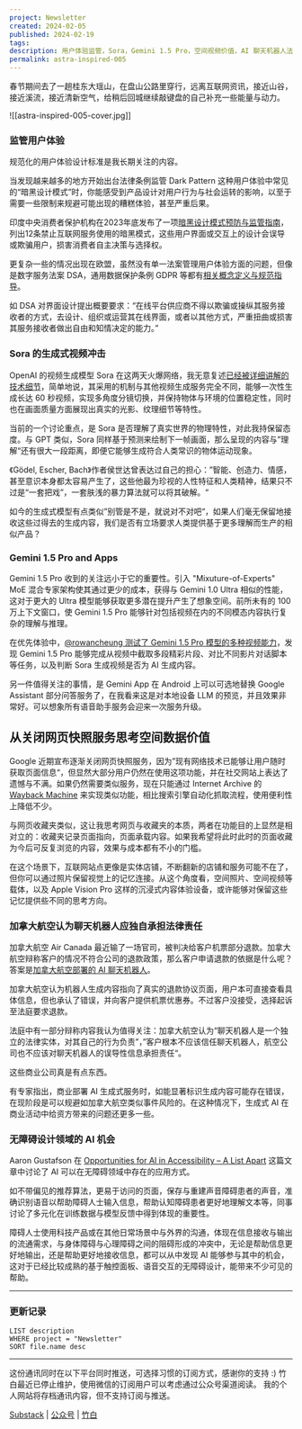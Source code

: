 ```yaml
---
project: Newsletter
created: 2024-02-05
published: 2024-02-19
tags: 
description: 用户体验监管，Sora，Gemini 1.5 Pro，空间视频价值，AI 聊天机器人法律责任与无障碍设计
permalink: astra-inspired-005
---
```

春节期间去了一趟桂东大瑶山，在盘山公路里穿行，远离互联网资讯，接近山谷，接近溪流，接近清新空气，给稍后回城继续敲键盘的自己补充一些能量与动力。

![[astra-inspired-005-cover.jpg]]

### 监管用户体验

规范化的用户体验设计标准是我长期关注的内容。

当发现越来越多的地方开始出台法律条例监管 Dark Pattern 这种用户体验中常见的“暗黑设计模式”时，你能感受到产品设计对用户行为与社会运转的影响，以至于需要一些限制来规避可能出现的糟糕体验，甚至严重后果。

印度中央消费者保护机构在2023年底发布了一项[暗黑设计模式预防与监管指南](https://www.dataguidance.com/news/india-guidelines-dark-patterns-published-official)，列出12条禁止互联网服务使用的暗黑模式，这些用户界面或交互上的设计会误导或欺骗用户，损害消费者自主决策与选择权。

更复杂一些的情况出现在欧盟，虽然没有单一法案管理用户体验方面的问题，但像是数字服务法案 DSA，通用数据保护条例 GDPR 等都有[相关概念定义与规范指导](https://yishan.craft.me/by6ar6TU5FIvvY)。

如 DSA 对界面设计提出概要要求：“在线平台供应商不得以欺骗或操纵其服务接收者的方式，去设计、组织或运营其在线界面，或者以其他方式，严重扭曲或损害其服务接收者做出自由和知情决定的能力。”
### Sora 的生成式视频冲击

OpenAI 的视频生成模型 Sora 在这两天火爆网络，我无意复述[已经被详细讲解的技术细节](https://m.huxiu.com/article/2683137.html)，简单地说，其采用的机制与其他视频生成服务完全不同，能够一次性生成长达 60 秒视频，实现多角度分镜切换，并保持物体与环境的位置稳定性，同时也在画面质量方面展现出真实的光影、纹理细节等特性。

当前的一个讨论重点，是 Sora 是否理解了真实世界的物理特性，对此我持保留态度。与 GPT 类似，Sora 同样基于预测来绘制下一帧画面，那么呈现的内容与”理解“还有很大一段距离，即便它能够生成符合人类常识的物体运动现象。

《Gödel, Escher, Bach》作者侯世达曾表达过自己的担心：”智能、创造力、情感，甚至意识本身都太容易产生了，这些他最为珍视的人性特征和人类精神，结果只不过是“一套把戏”，一套肤浅的暴力算法就可以将其破解。“

如今的生成式模型有点类似”别管是不是，就说对不对吧“，如果人们毫无保留地接收这些过得去的生成内容，我们是否有立场要求人类提供基于更多理解而生产的相似产品？
### Gemini 1.5 Pro and Apps

Gemini 1.5 Pro 收到的关注远小于它的重要性。引入 "Mixuture-of-Experts" MoE 混合专家架构使其通过更少的成本，获得与 Gemini 1.0 Ultra 相似的性能，这对于更大的 Ultra 模型能够获取更多潜在提升产生了想象空间。前所未有的 100 万上下文窗口，使 Gemini 1.5 Pro 能够针对包括视频在内的不同模态内容执行复杂的理解与推理。

在优先体验中，[@rowancheung 测试了 Gemini 1.5 Pro 模型的多种视频能力](https://twitter.com/rowancheung/status/1759280384930459941)，发现 Gemini 1.5 Pro 能够完成从视频中截取多段精彩片段、对比不同影片对话脚本等任务，以及判断 Sora 生成视频是否为 AI 生成内容。

另一件值得关注的事情，是 Gemini App 在 Android 上可以可选地替换 Google Assistant 部分问答服务了，在我看来这是对本地设备 LLM 的预览，并且效果非常好。可以想象所有语音助手服务会迎来一次服务升级。
## 从关闭网页快照服务思考空间数据价值

Google 近期宣布逐渐关闭网页快照服务，因为”现有网络技术已能够让用户随时获取页面信息“，但显然大部分用户仍然在使用这项功能，并在社交网站上表达了遗憾与不满。如果仍然需要类似服务，现在只能通过 Internet Archive 的 [Wayback Machine](https://archive.org/web/g) 来实现类似功能，相比搜索引擎自动化抓取流程，使用便利性上降低不少。

与网页收藏夹类似，这让我思考网页与收藏夹的本质，两者在功能目的上显然是相对立的：收藏夹记录页面指向，页面承载内容。如果我希望将此时此时的页面收藏为今后可反复浏览的内容，效果与成本都有不小的门槛。

在这个场景下，互联网站点更像是实体店铺，不断翻新的店铺和服务可能不在了，但你可以通过照片保留视觉上的记忆连接。从这个角度看，空间照片、空间视频等载体，以及 Apple Vision Pro 这样的沉浸式内容体验设备，或许能够对保留这些记忆提供些不同的思考方向。
### 加拿大航空认为聊天机器人应独自承担法律责任

加拿大航空 Air Canada 最近输了一场官司，被判决给客户机票部分退款。加拿大航空辩称客户的情况不符合公司的退款政策，那么客户申请退款的依据是什么呢？答案是[加拿大航空部署的 AI 聊天机器人](https://arstechnica.com/tech-policy/2024/02/air-canada-must-honor-refund-policy-invented-by-airlines-chatbot/)。

加拿大航空认为机器人生成内容指向了真实的退款协议页面，用户本可直接查看具体信息，但也承认了错误，并向客户提供机票优惠券。不过客户没接受，选择起诉至法庭要求退款。

法庭中有一部分辩称内容我认为值得关注：加拿大航空认为“聊天机器人是一个独立的法律实体，对其自己的行为负责”，”客户根本不应该信任聊天机器人，航空公司也不应该对聊天机器人的误导性信息承担责任“。

这些商业公司真是有点东西。

有专家指出，商业部署 AI 生成式服务时，如能显著标识生成内容可能存在错误，在现阶段是可以规避如加拿大航空类似事件风险的。在这种情况下，生成式 AI 在商业活动中给资方带来的问题还更多一些。
### 无障碍设计领域的 AI 机会

Aaron Gustafson 在 [Opportunities for AI in Accessibility – A List Apart](https://alistapart.com/article/opportunities-for-ai-in-accessibility/) 这篇文章中讨论了 AI 可以在无障碍领域中存在的应用方式。

如不带偏见的推荐算法，更易于访问的页面，保存与重建声音障碍患者的声音，准确识别语音以帮助障碍人士输入信息，帮助认知障碍患者更好地理解文本等，同事讨论了多元化在训练数据与模型反馈中得到体现的重要性。

障碍人士使用科技产品或在其他日常场景中与外界的沟通，体现在信息接收与输出的流通需求，与身体障碍与心理障碍之间的阻碍形成的冲突中，无论是帮助信息更好地输出，还是帮助更好地接收信息，都可以从中发现 AI 能够参与其中的机会，这对于已经比较成熟的基于触控面板、语音交互的无障碍设计，能带来不少可见的帮助。

---
### 更新记录
```dataview
LIST description
WHERE project = "Newsletter"
SORT file.name desc
```
---

这份通讯同时在以下平台同时推送，可选择习惯的订阅方式，感谢你的支持 :)
竹白最近已停止维护，使用微信的订阅用户可以考虑通过公众号渠道阅读。
我的个人网站将存档通讯内容，但不支持订阅与推送。

[Substack](https://yishan.substack.com/) | [公众号](https://mp.weixin.qq.com/s/Vg3Cf9yIRhAIGyQiKUa7SQ) | [竹白](https://speciouspm.zhubai.love/)